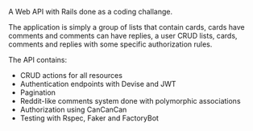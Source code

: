 A Web API with Rails done as a coding challange.

The application is simply a group of lists that contain cards, cards have comments and comments can have replies, a user CRUD lists, cards, comments and replies with some specific authorization rules.

The API contains:
+ CRUD actions for all resources
+ Authentication endpoints with Devise and JWT 
+ Pagination 
+ Reddit-like comments system done with polymorphic associations 
+ Authorization using CanCanCan 
+ Testing with Rspec, Faker and FactoryBot

